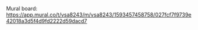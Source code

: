 Mural board: https://app.mural.co/t/vsa8243/m/vsa8243/1593457458758/027fcf7f9739e42018a3d5f4d9fd2222d59dacd7
